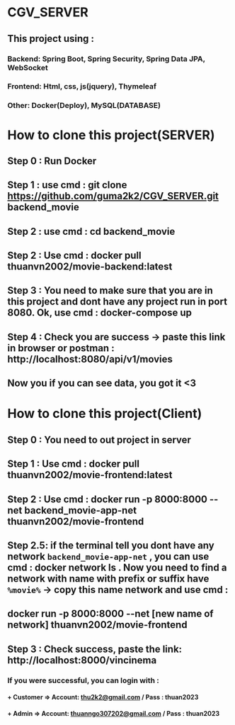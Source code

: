 # CGV_SERVER
## This project using : 
### Backend: Spring Boot, Spring Security, Spring Data JPA, WebSocket 
### Frontend: Html, css, js(jquery), Thymeleaf
### Other: Docker(Deploy), MySQL(DATABASE)

# How to clone this project(SERVER) 
## Step 0 : Run Docker
## Step 1 : use cmd : git clone https://github.com/guma2k2/CGV_SERVER.git backend_movie
## Step 2 : use cmd : cd backend_movie
## Step 2 : Use cmd : docker pull thuanvn2002/movie-backend:latest
## Step 3 : You need to make sure that you are in this project and dont have any project run in port 8080. Ok, use cmd : docker-compose up 
## Step 4 : Check you are success -> paste this link in browser or postman : http://localhost:8080/api/v1/movies 
## Now you if you can see data, you got it <3

# How to clone this project(Client)
## Step 0 : You need to out project in server 
## Step 1 : Use cmd : docker pull thuanvn2002/movie-frontend:latest
## Step 2 : Use cmd : docker run -p 8000:8000 --net backend_movie-app-net thuanvn2002/movie-frontend
## Step 2.5: if the terminal tell you dont have any network `backend_movie-app-net` , you can use cmd : docker network ls . Now you need to find a network with name with prefix or suffix have `%movie%` -> copy this name network and use cmd : 
## docker run -p 8000:8000 --net [new name of network] thuanvn2002/movie-frontend
## Step 3 : Check success, paste the link: http://localhost:8000/vincinema 
### If you were successful, you can login with :
#### + Customer => Account: thu2k2@gmail.com / Pass : thuan2023
#### + Admin => Account: thuanngo307202@gmail.com / Pass : thuan2023


